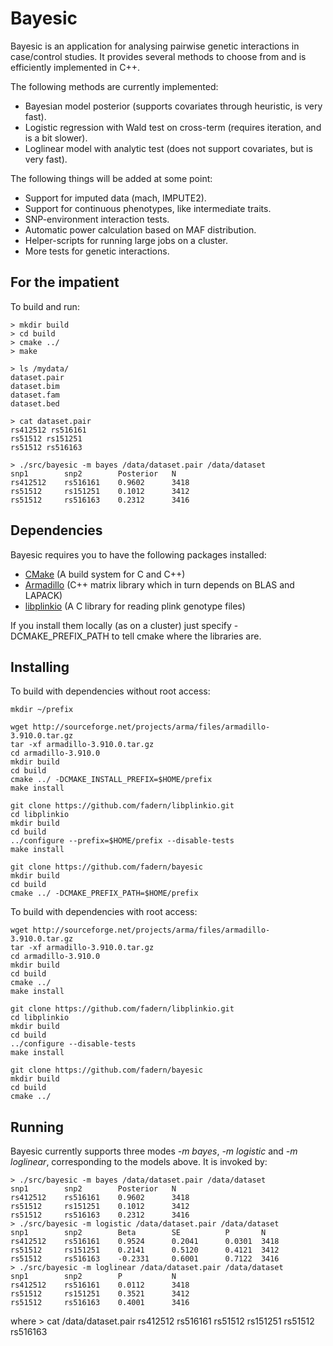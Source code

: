 # Bayesic

Bayesic is an application for analysing pairwise genetic interactions in case/control studies. It provides several methods to choose from and is efficiently implemented in C++.

The following methods are currently implemented:

* Bayesian model posterior (supports covariates through heuristic, is very fast).
* Logistic regression with Wald test on cross-term (requires iteration, and is a bit slower).
* Loglinear model with analytic test (does not support covariates, but is very fast).

The following things will be added at some point:

* Support for imputed data (mach, IMPUTE2).
* Support for continuous phenotypes, like intermediate traits.
* SNP-environment interaction tests.
* Automatic power calculation based on MAF distribution.
* Helper-scripts for running large jobs on a cluster.
* More tests for genetic interactions.

## For the impatient

To build and run:

    > mkdir build
    > cd build
    > cmake ../
    > make

    > ls /mydata/
    dataset.pair
    dataset.bim
    dataset.fam
    dataset.bed

    > cat dataset.pair
    rs412512 rs516161
    rs51512 rs151251
    rs51512 rs516163

    > ./src/bayesic -m bayes /data/dataset.pair /data/dataset
    snp1        snp2        Posterior   N
    rs412512    rs516161    0.9602      3418
    rs51512     rs151251    0.1012      3412
    rs51512     rs516163    0.2312      3416

## Dependencies

Bayesic requires you to have the following packages installed:

* [CMake](http://www.cmake.org/cmake/resources/software.html) (A build system for C and C++)
* [Armadillo](http://arma.sourceforge.net/download.html) (C++ matrix library which in turn depends on BLAS and LAPACK)
* [libplinkio](https://github.com/fadern/libplinkio/) (A C library for reading plink genotype files)

If you install them locally (as on a cluster) just specify -DCMAKE_PREFIX_PATH to tell cmake where the libraries are.

## Installing

To build with dependencies without root access:

    mkdir ~/prefix

    wget http://sourceforge.net/projects/arma/files/armadillo-3.910.0.tar.gz
    tar -xf armadillo-3.910.0.tar.gz
    cd armadillo-3.910.0
    mkdir build
    cd build
    cmake ../ -DCMAKE_INSTALL_PREFIX=$HOME/prefix
    make install

    git clone https://github.com/fadern/libplinkio.git
    cd libplinkio
    mkdir build
    cd build
    ../configure --prefix=$HOME/prefix --disable-tests
    make install

    git clone https://github.com/fadern/bayesic
    mkdir build
    cd build
    cmake ../ -DCMAKE_PREFIX_PATH=$HOME/prefix

To build with dependencies with root access:
    
    wget http://sourceforge.net/projects/arma/files/armadillo-3.910.0.tar.gz
    tar -xf armadillo-3.910.0.tar.gz
    cd armadillo-3.910.0
    mkdir build
    cd build
    cmake ../
    make install

    git clone https://github.com/fadern/libplinkio.git
    cd libplinkio
    mkdir build
    cd build
    ../configure --disable-tests
    make install

    git clone https://github.com/fadern/bayesic
    mkdir build
    cd build
    cmake ../

## Running

Bayesic currently supports three modes *-m bayes*, *-m logistic* and *-m loglinear*, corresponding to the models above. It is invoked by:

    > ./src/bayesic -m bayes /data/dataset.pair /data/dataset
    snp1        snp2        Posterior   N
    rs412512    rs516161    0.9602      3418
    rs51512     rs151251    0.1012      3412
    rs51512     rs516163    0.2312      3416
    > ./src/bayesic -m logistic /data/dataset.pair /data/dataset
    snp1        snp2        Beta        SE          P       N
    rs412512    rs516161    0.9524      0.2041      0.0301  3418
    rs51512     rs151251    0.2141      0.5120      0.4121  3412
    rs51512     rs516163    -0.2331     0.6001      0.7122  3416
    > ./src/bayesic -m loglinear /data/dataset.pair /data/dataset
    snp1        snp2        P           N
    rs412512    rs516161    0.0112      3418
    rs51512     rs151251    0.3521      3412
    rs51512     rs516163    0.4001      3416
    
where
    > cat /data/dataset.pair
    rs412512 rs516161
    rs51512 rs151251
    rs51512 rs516163
